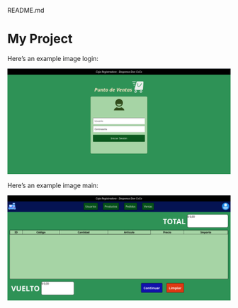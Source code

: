 README.md

# My Project

Here’s an example image login:

![My Image](img/01.png)

Here’s an example image main:

![My Image](img/02.png)